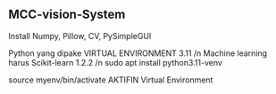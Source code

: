 ## MCC-vision-System
Install Numpy, Pillow, CV, PySimpleGUI

Python yang dipake VIRTUAL ENVIRONMENT 3.11
/n Machine learning harus Scikit-learn 1.2.2 
/n sudo apt install python3.11-venv

source myenv/bin/activate
AKTIFIN Virtual Environment
